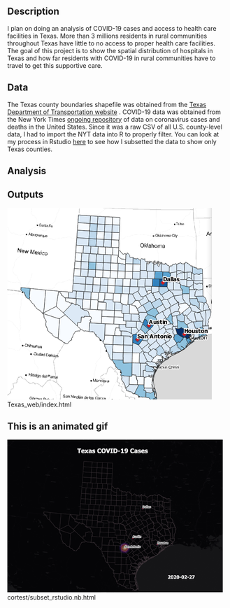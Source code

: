 ## Description

I plan on doing an analysis of COVID-19 cases and access to health care facilities in Texas. More than 3 millions residents in rural communities throughout Texas have little to no access to proper health care facilities. The goal of this project is to show the spatial distribution of hospitals in Texas and how far residents with COVID-19 in rural communities have to travel to get this supportive care. 



## Data
The Texas county boundaries shapefile was obtained from the [Texas Department of Transportation website](https://gis-txdot.opendata.arcgis.com/datasets/8b902883539a416780440ef009b3f80f_0) . COVID-19 data was obtained from the New York Times [ongoing repository](https://github.com/nytimes/covid-19-data) of data on coronavirus cases and deaths in the United States. 
Since it was a raw CSV of all U.S. county-level data, I had to import the NYT data into R to properly filter. You can look at my process in Rstudio [here](cortest/subset_rstudio.nb.html) to see how I subsetted the data to show only Texas counties. 



## Analysis



## Outputs

[<img src="images/texasimg.png?raw=true"/>](Texas_web/index.html)
Texas_web/index.html

## This is an animated gif

<img src="images/Texas_GIF.gif?raw=true"/>
cortest/subset_rstudio.nb.html
